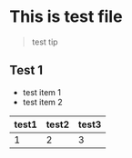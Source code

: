 # This is test file
> test tip

## Test 1

 - test item 1
 - test item 2

test1|test2|test3|
----|----|----|
1|2|3|
